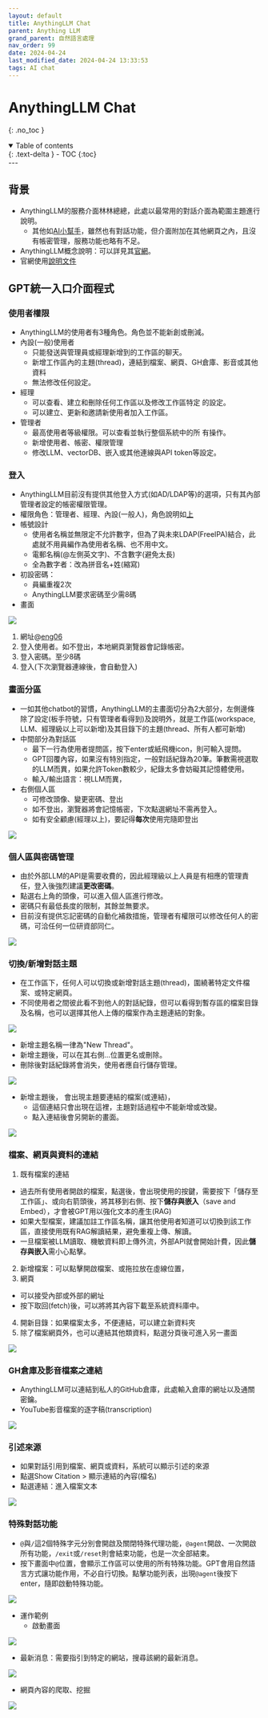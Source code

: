 ```yaml
---
layout: default
title: AnythingLLM Chat
parent: Anything LLM
grand_parent: 自然語言處理
nav_order: 99
date: 2024-04-24
last_modified_date: 2024-04-24 13:33:53
tags: AI chat
---
```



# AnythingLLM Chat
{: .no_toc }

<details open markdown="block">
  <summary>
    Table of contents
  </summary>
  {: .text-delta }
- TOC
{:toc}
</details>
---

## 背景

- AnythingLLM的服務介面林林總總，此處以最常用的對話介面為範圍主題進行說明。
  - 其他如[AI小幫手](./EmbChat.md)，雖然也有對話功能，但介面附加在其他網頁之內，且沒有帳密管理，服務功能也略有不足。
- AnythingLLM概念說明：可以詳見其[官網](https://useanything.com/)。
- 官網使用[說明文件](https://docs.useanything.com/)

## GPT統一入口介面程式

### 使用者權限

- AnythingLLM的使用者有3種角色。角色並不能新創或刪減。
- 內設(一般)使用者
  - 只能發送與管理員或經理新增到的工作區的聊天。
  - 新增工作區內的主題(thread)，連結到檔案、網頁、GH倉庫、影音或其他資料
  - 無法修改任何設定。
- 經理
  - 可以查看、建立和刪除任何工作區以及修改工作區特定
的設定。
  - 可以建立、更新和邀請新使用者加入工作區。
- 管理者
  - 最高使用者等級權限。可以查看並執行整個系統中的所
有操作。
  - 新增使用者、帳密、權限管理
  - 修改LLM、vectorDB、嵌入或其他連線與API token等設定。

### 登入

- AnythingLLM目前沒有提供其他登入方式(如AD/LDAP等)的選項，只有其內部管理者設定的帳密權限管理。
- 權限角色：管理者、經理、內設(一般人)，角色說明如[上](#使用者權限)
- 帳號設計
  - 使用者名稱並無限定不允許數字，但為了與未來LDAP(FreeIPA)結合，此處就不用員編作為使用者名稱、也不用中文。
  - 電郵名稱(@左側英文字)、不含數字(避免太長)
  - 全為數字者：改為拼音名+姓(縮寫)
- 初設密碼：
  - 員編重複2次
  - AnythingLLM要求密碼至少需8碼
- 畫面

![](chat_pngs/2024-04-24-09-56-41.png)

1. 網址@[eng06](eng06.sinotech-eng.com:3001)
2. 登入使用者。如不登出，本地網頁瀏覽器會記錄帳密。
3. 登入密碼。至少8碼
4. 登入(下次瀏覽器連線後，會自動登入)

### 畫面分區

- 一如其他chatbot的習慣，AnythingLLM的主畫面切分為2大部分，左側邊條除了設定(板手符號，只有管理者看得到)及說明外，就是工作區(workspace, LLM、經理級以上可以新增)及其目錄下的主題(thread、所有人都可新增)
- 中間部分為對話區
  - 最下一行為使用者提問區，按下enter或紙飛機icon，則可輸入提問。
  - GPT回覆內容，如果沒有特別指定，一般對話紀錄為20筆。筆數需視選取的LLM而異，如果允許Token數較少，紀錄太多會妨礙其記憶體使用。
  - 輸入/輸出語言：視LLM而異，
- 右側個人區
  - 可修改頭像、變更密碼、登出
  - 如不登出，瀏覽器將會記憶帳密，下次點選網址不需再登入。
  - 如有安全顧慮(經理以上)，要記得**每次**使用完隨即登出
  
![](chat_pngs/2024-04-24-10-03-17.png)

### 個人區與密碼管理

- 由於外部LLM的API是需要收費的，因此經理級以上人員是有相應的管理責任，登入後強烈建議**更改密碼**。
- 點選右上角的頭像，可以進入個人區進行修改。
- 密碼只有最低長度的限制，其餘並無要求。
- 目前沒有提供忘記密碼的自動化補救措施，管理者有權限可以修改任何人的密碼，可洽任何一位研資部同仁。

![](chat_pngs/2024-04-25-13-36-19.png)

### 切換/新增對話主題

- 在工作區下，任何人可以切換或新增對話主題(thread)，圍繞著特定文件檔案、或特定網頁。
- 不同使用者之間彼此看不到他人的對話紀錄，但可以看得到暫存區的檔案目錄及名稱，也可以選擇其他人上傳的檔案作為主題連結的對象。

![](chat_pngs/2024-04-25-13-54-15.png)

- 新增主題名稱一律為"New Thread"。
- 新增主題後，可以在其右側...位置更名或刪除。
- 刪除後對話紀錄將會消失，使用者應自行儲存管理。

![](chat_pngs/2024-04-25-14-00-44.png)

- 新增主題後， 會出現主題要連結的檔案(或連結)，
  - 這個連結只會出現在這裡，主題對話過程中不能新增或改變。
  - 點入連結後會另開新的畫面。

![](chat_pngs/2024-04-25-14-04-55.png)

### 檔案、網頁與資料的連結

1. 既有檔案的連結
  - 過去所有使用者開啟的檔案，點選後，會出現使用的按鍵，需要按下「儲存至工作區」、或向右箭頭後，將其移到右側、按下**儲存與嵌入**（save and Embed），才會被GPT用以強化文本的產生(RAG)
  - 如果大型檔案，建議加註工作區名稱，讓其他使用者知道可以切換到該工作區，直接使用既有RAG解讀結果，避免重複上傳、解讀。
  - 一旦檔案被LLM讀取、機敏資料即上傳外流，外部API就會開始計費，因此**儲存與嵌入**需小心點擊。
2. 新增檔案：可以點擊開啟檔案、或拖拉放在虛線位置，
3. 網頁
  - 可以接受內部或外部的網址
  - 按下取回(fetch)後，可以將將其內容下載至系統資料庫中。
4. 開新目錄：如果檔案太多，不便連結，可以建立新資料夾
5. 除了檔案網頁外，也可以連結其他類資料，點選分頁後可進入另一畫面

![](chat_pngs/2024-04-25-14-25-51.png)

### GH倉庫及影音檔案之連結

- AnythingLLM可以連結到私人的GitHub倉庫，此處輸入倉庫的網址以及通關密鑰。
- YouTube影音檔案的逐字稿(transcription)

![](chat_pngs/2024-04-25-14-28-14.png)

### 引述來源

- 如果對話引用到檔案、網頁或資料，系統可以顯示引述的來源
- 點選Show Citation > 顯示連結的內容(檔名)
- 點選連結：進入檔案文本

![](chat_pngs/2024-04-26-11-30-07.png)

### 特殊對話功能

- `@`與`/`這2個特殊字元分別會開啟及關閉特殊代理功能，`@agent`開啟、一次開啟所有功能，`/exit`或`/reset`則會結束功能，也是一次全部結束。
- 按下畫面中`@`位置，會顯示工作區可以使用的所有特殊功能。GPT會用自然語言方式讓功能作用，不必自行切換。點擊功能列表，出現`@agent`後按下enter，隨即啟動特殊功能。

![](chat_pngs/2024-04-26-13-56-12.png)

- 運作範例
  - 啟動畫面
  
![](chat_pngs/2024-04-26-13-58-51.png)

- 最新消息：需要指引到特定的網站，搜尋該網的最新消息。

![](chat_pngs/2024-04-26-14-03-04.png)

- 網頁內容的爬取、挖掘

![](chat_pngs/2024-04-26-14-06-51.png)